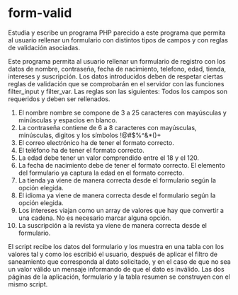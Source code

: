 # form-valid
Estudia y escribe un programa PHP parecido a este programa que permita al usuario rellenar un formulario con
distintos tipos de campos y con reglas de validación asociadas. 

Este programa permita al usuario rellenar un formulario de registro con los datos de nombre, contraseña, fecha de nacimiento, telefono, edad, tienda, intereses y suscripción.
Los datos introducidos deben de respetar ciertas reglas de validación que se comprobarán en el servidor con las funciones filter_input y filter_var. Las reglas son las siguientes:
Todos los campos son requeridos y deben ser rellenados.
1. El nombre nombre se compone de 3 a 25 caracteres con mayúsculas y minúsculas y espacios en blanco.
2. La contraseña contiene de 6 a 8 caracteres con mayúsculas, minúsculas, digitos y los símbolos !@#$%^&*()+
3. El correo electrónico ha de tener el formato correcto.
4. El teléfono ha de tener el formato correcto.
5. La edad debe tener un valor comprendido entre el 18 y el 120.
6. La fecha de nacimiento debe de tener el formato correcto. El elemento del formulario ya captura la edad en el formato correcto.
7. La tienda ya viene de manera correcta desde el formulario según la opción elegida.
8. El idioma ya viene de manera correcta desde el formulario según la opción elegida.
9. Los intereses viajan como un array de valores que hay que convertir a una cadena. No es necesario marcar alguna opción.
10. La suscripción a la revista ya viene de manera correcta desde el formulario.

El script recibe los datos del formulario y los muestra en una tabla con los valores tal y como los escribió el usuario,
 después de aplicar el filtro de saneamiento que corresponda al dato solicitado,
  y en el caso de que no sea un valor válido un mensaje informando de que el dato es inválido.
Las dos páginas de la aplicación, formulario y la tabla resumen se construyen con el mismo script.


